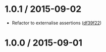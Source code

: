 <!--mdast setext-->

<!--lint disable no-multiple-toplevel-headings-->

1.0.1 / 2015-09-02
==================

*   Refactor to externalise assertions ([df39f22](https://github.com/wooorm/unist-util-find-before/commit/df39f22))

1.0.0 / 2015-09-01
==================
